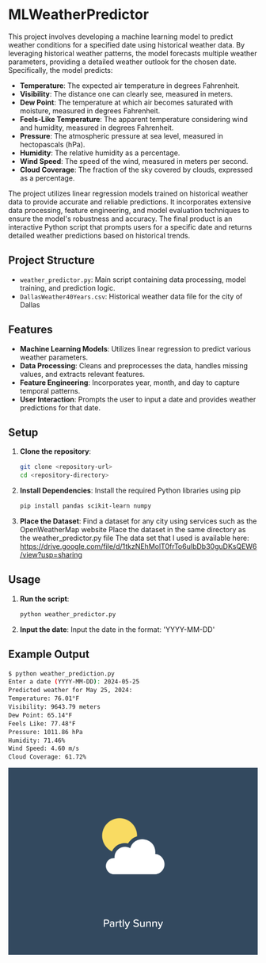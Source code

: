 # MLWeatherPredictor

This project involves developing a machine learning model to predict weather conditions for a specified date using historical weather data. By leveraging historical weather patterns, the model forecasts multiple weather parameters, providing a detailed weather outlook for the chosen date. Specifically, the model predicts:

- **Temperature**: The expected air temperature in degrees Fahrenheit.
- **Visibility**: The distance one can clearly see, measured in meters.
- **Dew Point**: The temperature at which air becomes saturated with moisture, measured in degrees Fahrenheit.
- **Feels-Like Temperature**: The apparent temperature considering wind and humidity, measured in degrees Fahrenheit.
- **Pressure**: The atmospheric pressure at sea level, measured in hectopascals (hPa).
- **Humidity**: The relative humidity as a percentage.
- **Wind Speed**: The speed of the wind, measured in meters per second.
- **Cloud Coverage**: The fraction of the sky covered by clouds, expressed as a percentage.

The project utilizes linear regression models trained on historical weather data to provide accurate and reliable predictions. It incorporates extensive data processing, feature engineering, and model evaluation techniques to ensure the model's robustness and accuracy. The final product is an interactive Python script that prompts users for a specific date and returns detailed weather predictions based on historical trends.

## Project Structure

- `weather_predictor.py`: Main script containing data processing, model training, and prediction logic.
- `DallasWeather40Years.csv`: Historical weather data file for the city of Dallas

## Features

- **Machine Learning Models**: Utilizes linear regression to predict various weather parameters.
- **Data Processing**: Cleans and preprocesses the data, handles missing values, and extracts relevant features.
- **Feature Engineering**: Incorporates year, month, and day to capture temporal patterns.
- **User Interaction**: Prompts the user to input a date and provides weather predictions for that date.

## Setup

1. **Clone the repository**:
   ```bash
   git clone <repository-url>
   cd <repository-directory>

2. **Install Dependencies**:
   Install the required Python libraries using pip
   ```bash
   pip install pandas scikit-learn numpy

3. **Place the Dataset**:
   Find a dataset for any city using services such as the OpenWeatherMap website
   Place the dataset in the same directory as the weather_predictor.py file
   The data set that I used is available here: https://drive.google.com/file/d/1tkzNEhMolT0frTo6uIbDb30guDKsQEW6/view?usp=sharing

## Usage

1. **Run the script**:
   ```bash
   python weather_predictor.py

2. **Input the date**:
   Input the date in the format: 'YYYY-MM-DD'

## Example Output
```bash
$ python weather_prediction.py
Enter a date (YYYY-MM-DD): 2024-05-25
Predicted weather for May 25, 2024:
Temperature: 76.01°F
Visibility: 9643.79 meters
Dew Point: 65.14°F
Feels Like: 77.48°F
Pressure: 1011.86 hPa
Humidity: 71.46%
Wind Speed: 4.60 m/s
Cloud Coverage: 61.72%
```

![Weather GIF](weather.gif)
